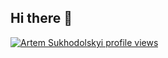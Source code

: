 ## Hi there 👋

[![Artem Sukhodolskyi profile views](https://u8views.com/api/v1/github/profiles/9038018/views/day-week-month-total-count.svg)](https://u8views.com/github/artemvang)

<!--
**artemvang/artemvang** is a ✨ _special_ ✨ repository because its `README.md` (this file) appears on your GitHub profile.

Here are some ideas to get you started:

- 🔭 I’m currently working on ...
- 🌱 I’m currently learning ...
- 👯 I’m looking to collaborate on ...
- 🤔 I’m looking for help with ...
- 💬 Ask me about ...
- 📫 How to reach me: ...
- 😄 Pronouns: ...
- ⚡ Fun fact: ...
-->
